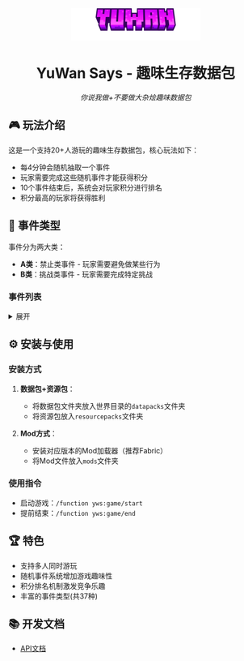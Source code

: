 <div align="center">
  <img style="width: 256px; height: 64px;" src="YuWan-Says-RP\assets\minecraft\textures\gui\title\minceraft.png" alt="logo" />

  <h1>YuWan Says - 趣味生存数据包</h1>
  <p><em>你说我做+不要做大杂烩趣味数据包</em></p>
</div>

## 🎮 玩法介绍

这是一个支持20+人游玩的趣味生存数据包，核心玩法如下：
- 每4分钟会随机抽取一个事件
- 玩家需要完成这些随机事件才能获得积分
- 10个事件结束后，系统会对玩家积分进行排名
- 积分最高的玩家将获得胜利

## 📜 事件类型

事件分为两大类：
- **A类**：禁止类事件 - 玩家需要避免做某些行为
- **B类**：挑战类事件 - 玩家需要完成特定挑战

### 事件列表
<details>
<summary>展开</summary>

类型 | 编号 | 名称 | 描述
--- | --- | --- | ---
A | 1 | 别踩草方块 | 不要踩在草方块上
A | 2 | 旱鸭子 | 不要游泳
A | 3 | 断腿 | 不要跳跃
A | 4 | 禁止潜行 | 不要潜行(蹲下)
A | 5 | 动起来！ | 必须保持移动
A | 6 | No "W" | 不要按前进键
A | 7 | 玻璃体质 | 不要受到伤害
A | 8 | 禁工作台 | 不要使用工作台
A | 9 | 007 | 社畜
A | 10 | 飞起来！ | 装逼让你飞起来！
A | 11 | 胃病 | 不要进食
A | 12 | 胸部？ | 不要打开箱子
A | 13 | 石器时代 | 不要使用铁/金/钻石工具
A | 14 | 恐高 | 下落高度不要超过3格
A | 15 | 静如处子 | 不要造成伤害
A | 16 | UHC? | 活下去
A | 17 | 无副手 | 副手不要占用
A | 18 | 无主手 | 主手不要占用
A | 19 | 假如我是一只吸血鬼 | 不要暴露在太阳底下
-----|-----|-----|-----
B | 1 | 制作木镐 | 制作一个木镐
B | 2 | 时间要开始加速了 | 时间要开始加速了
B | 3 | 淘金热 | 快去挖金吧！
B | 4 | 梦中的颜色 | 挖到钻石
B | 5 | 教培 | 繁殖动物?次
B | 6 | 真香 | 吃掉?个腐肉
B | 7 | 园丁 | 种植?个小麦种子
B | 8 | 钓鱼佬 | 捕鱼?次
B | 9 | 猪猪骑士 | 骑猪移动?CM
B | 10 | 快乐恶魂冲鸭 | 骑乘快乐恶魂移动?CM
B | 11 | 优秀的水手 | 乘船移动?CM
B | 12 | 100种死法 | 被?击杀
B | 13 | 附魔师 | 完成一次附魔
B | 14 | 第一个喝牛奶的人 | 喝一桶牛奶
B | 15 | 优秀的水手 II | 游泳移动?CM
B | 16 | 起来重睡 | 睡觉时被幻翼攻击
B | 17 | 冲刺冲刺♿ | 乘坐矿车移动?CM
B | 18 | 猜猜我是谁 | 猜猜我是谁
B | 19 | 洞穴世界 | 下到-64层 
B | 20 | 怪物猎人 | 击杀? ?次 
</details>

## ⚙️ 安装与使用

### 安装方式
1. **数据包+资源包**：
   - 将数据包文件夹放入世界目录的`datapacks`文件夹
   - 将资源包放入`resourcepacks`文件夹

2. **Mod方式**：
   - 安装对应版本的Mod加载器（推荐Fabric）
   - 将Mod文件放入`mods`文件夹

### 使用指令
- 启动游戏：`/function yws:game/start`
- 提前结束：`/function yws:game/end`

## 🏆 特色

- 支持多人同时游玩
- 随机事件系统增加游戏趣味性
- 积分排名机制激发竞争乐趣
- 丰富的事件类型(共37种)

## 📚 开发文档

- [API文档](doc/api.md)